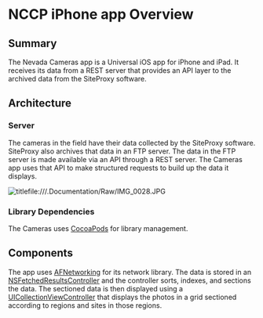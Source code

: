 # NCCP iPhone app Overview

## Summary
The Nevada Cameras app is a Universal iOS app for iPhone and iPad. It receives its data from a REST server that provides an API layer to the archived data from the SiteProxy software.

## Architecture

### Server
The cameras in the field have their data collected by the SiteProxy software. SiteProxy also archives that data in an FTP server. The data in the FTP server is made available via an API through a REST server. The Cameras app uses that API to make structured requests to build up the data it displays.

![titlefile:///.Documentation/Raw/IMG_0028.JPG](Figure)

### Library Dependencies

The Cameras uses [CocoaPods][cocoapods] for library management.


## Components

The app uses [AFNetworking][afnetworking] for its network library. The data is stored in an [NSFetchedResultsController][nsfetchedresultscontroller] and the controller sorts, indexes, and sections the data. The sectioned data is then displayed using a [UICollectionViewController][uicollectionviewcontroller] that displays the photos in a grid sectioned according to regions and sites in those regions.



[cocoapods]: http://cocoapods.org
[afnetworking]: http://cocoadocs.org/docsets/AFNetworking
[nsfetchedresultscontroller]: https://developer.apple.com/library/ios/documentation/CoreData/Reference/NSFetchedResultsController_Class/Reference/Reference.html
[uicollectionviewcontroller]: https://developer.apple.com/library/ios/documentation/uikit/reference/UICollectionView_class/Reference/Reference.html


